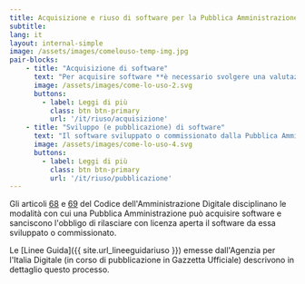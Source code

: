 ```yaml
---
title: Acquisizione e riuso di software per la Pubblica Amministrazione
subtitle:
lang: it
layout: internal-simple
image: /assets/images/comelouso-temp-img.jpg
pair-blocks:
    - title: "Acquisizione di software"
      text: "Per acquisire software **è necessario svolgere una valutazione comparativa che privilegi le soluzioni open source** (a riuso o di terze parti), consultabili nel catalogo di Developers Italia."
      image: /assets/images/come-lo-uso-2.svg
      buttons:
        - label: Leggi di più
          class: btn btn-primary
          url: '/it/riuso/acquisizione'
    - title: "Sviluppo (e pubblicazione) di software"
      text: "Il software sviluppato o commissionato dalla Pubblica Amministrazione italiana **deve essere rilasciato in repertorio pubblico con licenza aperta e pubblicato nel catalogo di Developers Italia**."
      image: /assets/images/come-lo-uso-4.svg
      buttons:
        - label: Leggi di più
          class: btn btn-primary
          url: '/it/riuso/pubblicazione'
---
```


Gli articoli [68](https://docs.italia.it/italia/piano-triennale-ict/codice-amministrazione-digitale-docs/it/v2017-12-13/_rst/capo6_art68.html) e [69](https://docs.italia.it/italia/piano-triennale-ict/codice-amministrazione-digitale-docs/it/v2017-12-13/_rst/capo6_art69.html) del Codice dell'Amministrazione Digitale disciplinano le modalità con cui una Pubblica Amministrazione può acquisire software e sanciscono l'obbligo di rilasciare con licenza aperta il software da essa sviluppato o commissionato.

Le [Linee Guida]({{ site.url_lineeguidariuso }}) emesse dall'Agenzia per l'Italia Digitale (in corso di pubblicazione in Gazzetta Ufficiale) descrivono in dettaglio questo processo.
